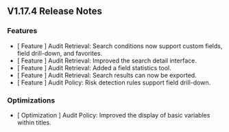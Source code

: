## V1.17.4 Release Notes

### Features

- [ Feature ] Audit Retrieval: Search conditions now support custom fields, field drill-down, and favorites.
- [ Feature ] Audit Retrieval: Improved the search detail interface.
- [ Feature ] Audit Retrieval: Added a field statistics tool.
- [ Feature ] Audit Retrieval: Search results can now be exported.
- [ Feature ] Audit Policy: Risk detection rules support field drill-down.

### Optimizations

- [ Optimization ] Audit Policy: Improved the display of basic variables within titles.
